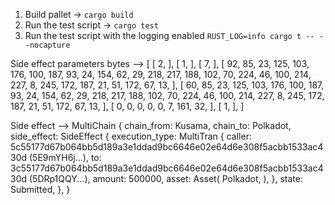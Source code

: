 1. Build pallet -> `cargo build`
2. Run the test script -> `cargo test`
3. Run the test script with the logging enabled `RUST_LOG=info cargo t -- --nocapture`

Side effect parameters bytes --> [
    [
        2,
    ],
    [
        1,
    ],
    [
        7,
    ],
    [
        92,
        85,
        23,
        125,
        103,
        176,
        100,
        187,
        93,
        24,
        154,
        62,
        29,
        218,
        217,
        188,
        102,
        70,
        224,
        46,
        100,
        214,
        227,
        8,
        245,
        172,
        187,
        21,
        51,
        172,
        67,
        13,
    ],
    [
        60,
        85,
        23,
        125,
        103,
        176,
        100,
        187,
        93,
        24,
        154,
        62,
        29,
        218,
        217,
        188,
        102,
        70,
        224,
        46,
        100,
        214,
        227,
        8,
        245,
        172,
        187,
        21,
        51,
        172,
        67,
        13,
    ],
    [
        0,
        0,
        0,
        0,
        0,
        7,
        161,
        32,
    ],
    [
        1,
    ],
]

Side effect --> MultiChain {
    chain_from: Kusama,
    chain_to: Polkadot,
    side_effect: SideEffect {
        execution_type: MultiTran {
            caller: 5c55177d67b064bb5d189a3e1ddad9bc6646e02e64d6e308f5acbb1533ac430d (5E9mYH6j...),
            to: 3c55177d67b064bb5d189a3e1ddad9bc6646e02e64d6e308f5acbb1533ac430d (5DRp1QQY...),
            amount: 500000,
            asset: Asset(
                Polkadot,
            ),
        },
        state: Submitted,
    },
}
